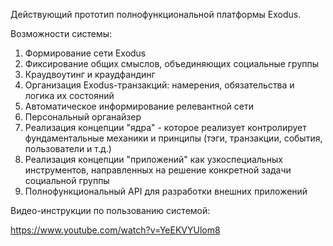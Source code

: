 Действующий прототип полнофункциональной платформы Exodus.

Возможности системы:

1. Формирование сети Exodus
2. Фиксирование общих смыслов, объединяющих социальные группы
3. Краудвоутинг и краудфандинг
4. Организация Exodus-транзакций: намерения, обязательства и логика их состояний
5. Автоматическое информирование релевантной сети
6. Персональный органайзер
7. Реализация концепции "ядра" - которое реализует контролирует фундаментальные механики и принципы (тэги, транзакции, события, пользователи и т.д.) 
8. Реализация концепции "приложений" как узкоспециальных инструментов, направленных на решение конкретной задачи социальной группы
9. Полнофункциональный API для разработки внешних приложений

Видео-инструкции по пользованию системой:

https://www.youtube.com/watch?v=YeEKVYUlom8
